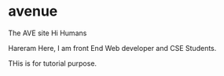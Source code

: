 # avenue
The AVE site
Hi Humans


Hareram Here, I am front End Web developer and CSE Students.

THis is for tutorial purpose.
